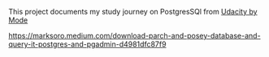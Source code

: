 This project documents my study journey on PostgresSQl from [Udacity by Mode](https://www.udacity.com/course/sql-for-data-analysis--ud198)



https://marksoro.medium.com/download-parch-and-posey-database-and-query-it-postgres-and-pgadmin-d4981dfc87f9
